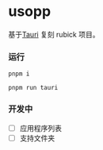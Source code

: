 # usopp

基于[Tauri](https://tauri.app/) 复刻 rubick 项目。

### 运行
```
pnpm i 

pnpm run tauri 
```

### 开发中
- [ ] 应用程序列表
- [ ] 支持文件夹

